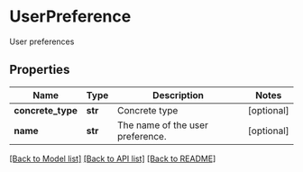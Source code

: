 # UserPreference

User preferences
## Properties
Name | Type | Description | Notes
------------ | ------------- | ------------- | -------------
**concrete_type** | **str** | Concrete type | [optional] 
**name** | **str** | The name of the user preference. | [optional] 

[[Back to Model list]](../README.md#documentation-for-models) [[Back to API list]](../README.md#documentation-for-api-endpoints) [[Back to README]](../README.md)


